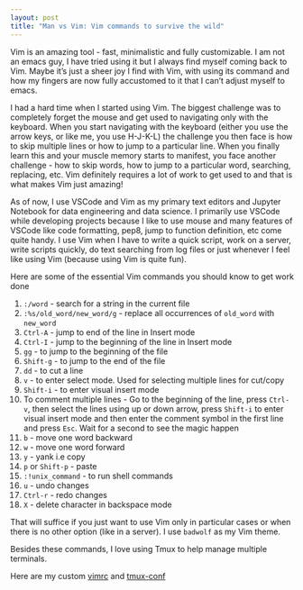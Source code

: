 ```yaml
---
layout: post
title: "Man vs Vim: Vim commands to survive the wild"
---
```


Vim is an amazing tool - fast, minimalistic and fully customizable. I am not an emacs guy, I have tried using it but I always find myself coming back to Vim. Maybe it’s just a sheer joy I find with Vim, with using its command and how my fingers are now fully accustomed to it that I can’t adjust myself to emacs.

I had a hard time when I started using Vim. The biggest challenge was to completely forget the mouse and get used to navigating only with the keyboard. When you start navigating with the keyboard (either you use the arrow keys, or like me, you use H-J-K-L) the challenge you then face is how to skip multiple lines or how to jump to a particular line. When you finally learn this and your muscle memory starts to manifest, you face another challenge - how to skip words, how to jump to a particular word, searching, replacing, etc. Vim definitely requires a lot of work to get used to and that is what makes Vim just amazing!

As of now, I use VSCode and Vim as my primary text editors and Jupyter Notebook for data engineering and data science. I primarily use VSCode while developing projects because I like to use mouse and many features of VSCode like code formatting, pep8, jump to function definition, etc come quite handy. I use Vim when I have to write a quick script, work on a server, write scripts quickly, do text searching from log files or just whenever I feel like using Vim (because using Vim is quite fun).

Here are some of the essential Vim commands you should know to get work done

1. `:/word` - search for a string in the current file
2. `:%s/old_word/new_word/g` - replace all occurrences of `old_word` with `new_word`
3. `Ctrl-A` - jump to end of the line in Insert mode
4. `Ctrl-I` - jump to the beginning of the line in Insert mode
5. `gg` - to jump to the beginning of the file
6. `Shift-g` - to jump to the end of the file
7. `dd` - to cut a line
8. `v` - to enter select mode. Used for selecting multiple lines for cut/copy
9. `Shift-i` - to enter visual insert mode
10. To comment multiple lines - Go to the beginning of the line, press `Ctrl-v`, then select the lines using up or down arrow, press `Shift-i` to enter visual insert mode and then enter the comment symbol in the first line and press `Esc`. Wait for a second to see the magic happen
11. `b` - move one word backward
12. `w` - move one word forward
13. `y` - yank i.e copy
14. `p` or `Shift-p` - paste
15. `:!unix_command` - to run shell commands
16. `u` - undo changes
17. `Ctrl-r` - redo changes
18. `X` - delete character in backspace mode

That will suffice if you just want to use Vim only in particular cases or when there is no other option (like in a server). I use `badwolf` as my Vim theme.

Besides these commands, I love using Tmux to help manage multiple terminals.

Here are my custom [vimrc](https://github.com/prabhupant/my-vimrc) and [tmux-conf](https://github.com/prabhupant/my-tmux-conf)

